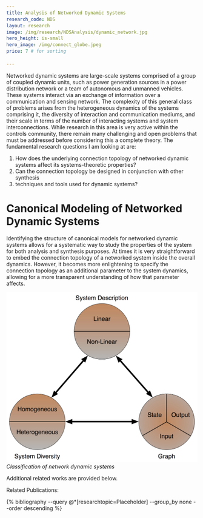 ```yaml
---
title: Analysis of Networked Dynamic Systems
research_code: NDS
layout: research
image: /img/research/NDSAnalysis/dynamic_network.jpg
hero_height: is-small
hero_image: /img/connect_globe.jpeg  
price: 7 # for sorting 

---
```

Networked dynamic systems are large-scale systems comprised of a group of coupled dynamic units, such as power generation sources in a power distribution network or a team of autonomous and unmanned vehicles. These systems interact via an exchange of information over a communication and sensing network. The complexity of this general class of problems arises from the heterogeneous dynamics of the systems comprising it, the diversity of interaction and communication mediums, and their scale in terms of the number of interacting systems and system interconnections. While research in this area is very active within the controls community, there remain many challenging and open problems that must be addressed before considering this a complete theory. The fundamental research questions I am looking at are:

1. How does the underlying connection topology of networked dynamic systems affect its systems-theoretic properties?
2. Can the connection topology be designed in conjunction with other synthesis
3. techniques and tools used for dynamic systems?

# Canonical Modeling of Networked Dynamic Systems

Identifying the structure of canonical models for networked dynamic systems allows for a systematic way to study the properties of the system for both analysis and synthesis purposes. At times it is very straightforward to embed the connection topology of a networked system inside the overall dynamics. However, it becomes more enlightening to specify the connection topology as an additional parameter to the system dynamics, allowing for a more transparent understanding of how that parameter affects. 

<p>
    <img src="/img/research/NDSAnalysis/NDS_classification.jpg" alt>
    <em>Classification of network dynamic systems </em>
</p>

Additional related works are provided below.

<p class="title is-4">Related Publications:</p>
{% bibliography --query @*[researchtopic=Placeholder] --group_by none --order descending %}
